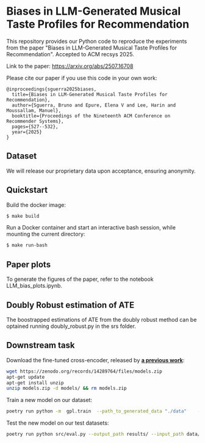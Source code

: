 # Biases in LLM-Generated Musical Taste Profiles for Recommendation

This repository provides our Python code to reproduce the experiments from the paper "Biases in LLM-Generated Musical Taste Profiles for Recommendation". Accepted to ACM recsys 2025.

Link to the paper: https://arxiv.org/abs/2507.16708

Please cite our paper if you use this code in your own work:
```
@inproceedings{sguerra2025biases,
  title={Biases in LLM-Generated Musical Taste Profiles for Recommendation},
  author={Sguerra, Bruno and Epure, Elena V and Lee, Harin and Moussallam, Manuel},
  booktitle={Proceedings of the Nineteenth ACM Conference on Recommender Systems},
  pages={527--532},
  year={2025}
}
```

## Dataset
We will release our proprietary data upon acceptance, ensuring anonymity.

## Quickstart

Build the docker image:

```sh
$ make build
```

Run a Docker container and start an interactive bash session, while mounting the current directory:
```sh
$ make run-bash
```

## Paper plots

To generate the figures of the paper, refer to the notebook LLM_bias_plots.ipynb.

## Doubly Robust estimation of ATE

The boostrapped estimations of ATE from the doubly robust method can be optained running doubly_robust.py in the srs folder.

## Downstream task

Download the fine-tuned cross-encoder, released by [**a previous work**](https://arxiv.org/abs/2411.05649):

```bash
wget https://zenodo.org/records/14289764/files/models.zip
apt-get update
apt-get install unzip
unzip models.zip -d models/ && rm models.zip
```

Train a new model on our dataset:
```bash
poetry run python -m  gpl.train  --path_to_generated_data "./data"    --base_ckpt "msmarco-bert-base-dot-v5"     --gpl_score_function "cos_sim"     --batch_size_gpl 10   --gpl_steps 10000   --output_dir "models/NL_profiles"   --cross_encoder "./models/cross-encoder-musiccaps-ms-marco-MiniLM-L-6-v2/"  --max_seq_length 512
```

Test the new model on our test datasets:
```bash
poetry run python src/eval.py --output_path results/ --input_path data/test/ --our_model_path models/NL_profiles/
```
